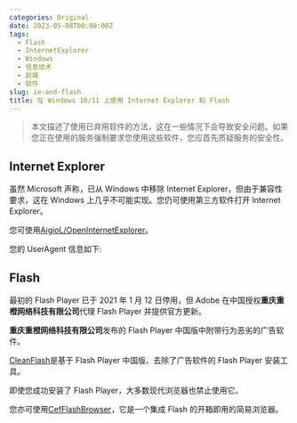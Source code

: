 ```yaml
---
categories: Original
date: 2023-05-08T00:00:00Z
tags:
  - Flash
  - InternetExplorer
  - Windows
  - 信息技术
  - 前端
  - 软件
slug: ie-and-flash
title: 在 Windows 10/11 上使用 Internet Explorer 和 Flash
---
```


> 本文描述了使用已弃用软件的方法，这在一些情况下会导致安全问题。如果您正在使用的服务强制要求您使用这些软件，您应首先质疑服务的安全性。

## Internet Explorer

虽然 Microsoft 声称，已从 Windows 中移除 Internet Explorer，但由于兼容性要求，这在 Windows 上几乎不可能实现。您仍可使用第三方软件打开 Internet Explorer。

您可使用[AigioL/OpenInternetExplorer](https://github.com/AigioL/OpenInternetExplorer)。

您的 UserAgent 信息如下:

<div>
    <p id="useragent"></p>
    <script>
        document.getElementById("useragent").innerHTML = navigator.userAgent;
    </script>
</div>

## Flash

最初的 Flash Player 已于 2021 年 1 月 12 日停用，但 Adobe 在中国授权**重庆重橙网络科技有限公司**代理 Flash Player 并提供官方更新。

**重庆重橙网络科技有限公司**发布的 Flash Player 中国版中附带行为恶劣的广告软件。

[CleanFlash](https://gitlab.com/cleanflash/installer)是基于 Flash Player 中国版、去除了广告软件的 Flash Player 安装工具。

即使您成功安装了 Flash Player，大多数现代浏览器也禁止使用它。

您亦可使用[CefFlashBrowser](https://github.com/Mzying2001/CefFlashBrowser)，它是一个集成 Flash 的开箱即用的简易浏览器。

<div>
    <p id="hasflash"></p>
    <script>
        // https://stackoverflow.com/a/20095467/20675299
        var hasFlash = false;
        try {
            var fo = new ActiveXObject('ShockwaveFlash.ShockwaveFlash');
            if (fo) {
                hasFlash = true;
            }
        } catch (e) {
            if (navigator.mimeTypes
                && navigator.mimeTypes['application/x-shockwave-flash'] != undefined
                && navigator.mimeTypes['application/x-shockwave-flash'].enabledPlugin) {
                hasFlash = true;
            }
        }
        document.getElementById('hasflash').innerHTML = hasFlash ? 'Flash已安装（或正在使用Flash的替代方案）' : 'Flash未安装';
    </script>
</div>
